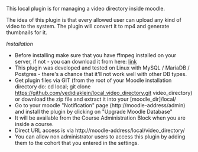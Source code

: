 This local plugin is for managing a video directory inside moodle.

The idea of this plugin is that every allowed user can upload any kind of video to the system. The plugin will convert it to mp4 and generate thumbnails for it.

_Installation_

- Before installing make sure that you have ffmpeg installed on your server, if not - you can download it from here: [link](https://ffmpeg.org/download.html)
- This plugin was developed and tested on Linux with MySQL / MariaDB / Postgres - there's a chance that it'll not work well with other DB types.
- Get plugin files via GIT (from the root of your Moodle installation directory do: cd local; git clone https://github.com/yedidiaklein/local_video_directory.git video_directory) or download the zip file and extract it into your [moodle_dir]/local/
- Go to your moodle "Notification" page (http://moodle-address/admin)  and install the plugin by clicking on "Upgrade Moodle Database"
- It will be available from the Course Administration Block when you are inside a course.
- Direct URL access is via http://moodle-address/local/video_directory/
- You can allow non administrator users to access this plugin by adding them to the cohort that you entered in the settings.

